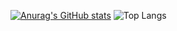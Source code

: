 [![Anurag's GitHub stats](https://github-readme-stats.vercel.app/api?username=Galv3ia&theme=tokyonight)](https://github.com/anuraghazra/github-readme-stats)
![Top Langs](https://github-readme-stats.vercel.app/api/top-langs/?username=Galv3ia&layout=compact&theme=tokyonight)
